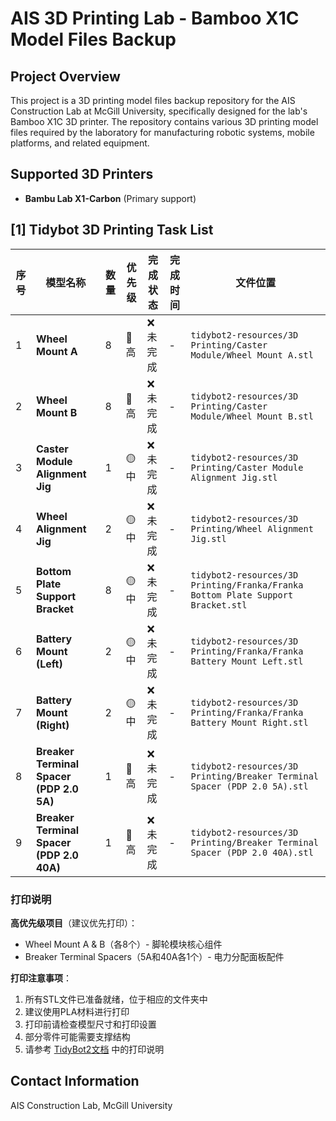 # AIS 3D Printing Lab - Bamboo X1C Model Files Backup


## Project Overview

This project is a 3D printing model files backup repository for the AIS Construction Lab at McGill University, specifically designed for the lab's Bamboo X1C 3D printer. The repository contains various 3D printing model files required by the laboratory for manufacturing robotic systems, mobile platforms, and related equipment.

## Supported 3D Printers

- **Bambu Lab X1-Carbon** (Primary support)

## [1] Tidybot 3D Printing Task List

| 序号 | 模型名称 | 数量 | 优先级 | 完成状态 | 完成时间 | 文件位置 |
|------|----------|------|--------|----------|----------|----------|
| 1 | **Wheel Mount A** | 8 | 🔴 高 | ❌ 未完成 | - | `tidybot2-resources/3D Printing/Caster Module/Wheel Mount A.stl` |
| 2 | **Wheel Mount B** | 8 | 🔴 高 | ❌ 未完成 | - | `tidybot2-resources/3D Printing/Caster Module/Wheel Mount B.stl` |
| 3 | **Caster Module Alignment Jig** | 1 | 🟡 中 | ❌ 未完成 | - | `tidybot2-resources/3D Printing/Caster Module Alignment Jig.stl` |
| 4 | **Wheel Alignment Jig** | 2 | 🟡 中 | ❌ 未完成 | - | `tidybot2-resources/3D Printing/Wheel Alignment Jig.stl` |
| 5 | **Bottom Plate Support Bracket** | 8 | 🟡 中 | ❌ 未完成 | - | `tidybot2-resources/3D Printing/Franka/Franka Bottom Plate Support Bracket.stl` |
| 6 | **Battery Mount (Left)** | 2 | 🟡 中 | ❌ 未完成 | - | `tidybot2-resources/3D Printing/Franka/Franka Battery Mount Left.stl` |
| 7 | **Battery Mount (Right)** | 2 | 🟡 中 | ❌ 未完成 | - | `tidybot2-resources/3D Printing/Franka/Franka Battery Mount Right.stl` |
| 8 | **Breaker Terminal Spacer (PDP 2.0 5A)** | 1 | 🔴 高 | ❌ 未完成 | - | `tidybot2-resources/3D Printing/Breaker Terminal Spacer (PDP 2.0 5A).stl` |
| 9 | **Breaker Terminal Spacer (PDP 2.0 40A)** | 1 | 🔴 高 | ❌ 未完成 | - | `tidybot2-resources/3D Printing/Breaker Terminal Spacer (PDP 2.0 40A).stl` |

### 打印说明

**高优先级项目**（建议优先打印）：
- Wheel Mount A & B（各8个）- 脚轮模块核心组件
- Breaker Terminal Spacers（5A和40A各1个）- 电力分配面板配件

**打印注意事项**：
1. 所有STL文件已准备就绪，位于相应的文件夹中
2. 建议使用PLA材料进行打印
3. 打印前请检查模型尺寸和打印设置
4. 部分零件可能需要支撑结构
5. 请参考 [TidyBot2文档](https://tidybot2.github.io/docs/bom/#3d-printing) 中的打印说明

## Contact Information

AIS Construction Lab, McGill University

